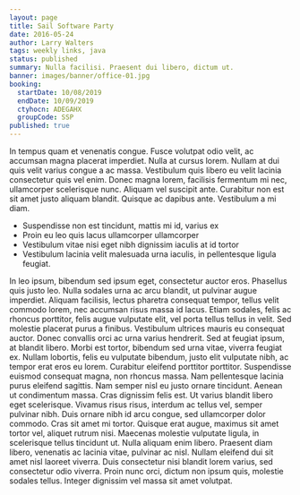 ```yaml
---
layout: page
title: Sail Software Party
date: 2016-05-24
author: Larry Walters
tags: weekly links, java
status: published
summary: Nulla facilisi. Praesent dui libero, dictum ut.
banner: images/banner/office-01.jpg
booking:
  startDate: 10/08/2019
  endDate: 10/09/2019
  ctyhocn: ADEGAHX
  groupCode: SSP
published: true
---
```

In tempus quam et venenatis congue. Fusce volutpat odio velit, ac accumsan magna placerat imperdiet. Nulla at cursus lorem. Nullam at dui quis velit varius congue a ac massa. Vestibulum quis libero eu velit lacinia consectetur quis vel enim. Donec magna lorem, facilisis fermentum mi nec, ullamcorper scelerisque nunc. Aliquam vel suscipit ante. Curabitur non est sit amet justo aliquam blandit. Quisque ac dapibus ante. Vestibulum a mi diam.

* Suspendisse non est tincidunt, mattis mi id, varius ex
* Proin eu leo quis lacus ullamcorper ullamcorper
* Vestibulum vitae nisi eget nibh dignissim iaculis at id tortor
* Vestibulum lacinia velit malesuada urna iaculis, in pellentesque ligula feugiat.

In leo ipsum, bibendum sed ipsum eget, consectetur auctor eros. Phasellus quis justo leo. Nulla sodales urna ac arcu blandit, ut pulvinar augue imperdiet. Aliquam facilisis, lectus pharetra consequat tempor, tellus velit commodo lorem, nec accumsan risus massa id lacus. Etiam sodales, felis ac rhoncus porttitor, felis augue vulputate elit, vel porta tellus tellus in velit. Sed molestie placerat purus a finibus. Vestibulum ultrices mauris eu consequat auctor. Donec convallis orci ac urna varius hendrerit. Sed at feugiat ipsum, at blandit libero. Morbi est tortor, bibendum sed urna vitae, viverra feugiat ex. Nullam lobortis, felis eu vulputate bibendum, justo elit vulputate nibh, ac tempor erat eros eu lorem. Curabitur eleifend porttitor porttitor. Suspendisse euismod consequat magna, non rhoncus massa. Nam pellentesque lacinia purus eleifend sagittis. Nam semper nisl eu justo ornare tincidunt.
Aenean ut condimentum massa. Cras dignissim felis est. Ut varius blandit libero eget scelerisque. Vivamus risus risus, interdum ac tellus vel, semper pulvinar nibh. Duis ornare nibh id arcu congue, sed ullamcorper dolor commodo. Cras sit amet mi tortor. Quisque erat augue, maximus sit amet tortor vel, aliquet rutrum nisi. Maecenas molestie vulputate ligula, in scelerisque tellus tincidunt ut. Nulla aliquam enim libero. Praesent diam libero, venenatis ac lacinia vitae, pulvinar ac nisl. Nullam eleifend dui sit amet nisl laoreet viverra. Duis consectetur nisi blandit lorem varius, sed consectetur odio viverra. Proin nunc orci, dictum non ipsum quis, molestie sodales tellus. Integer dignissim vel massa sit amet volutpat.
